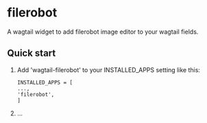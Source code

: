 filerobot
=========

A wagtail widget to add filerobot image editor to your wagtail fields.

Quick start
-----------

1. Add 'wagtail-filerobot' to your INSTALLED_APPS setting like this:

   ```
   INSTALLED_APPS = [
   ...,
   'filerobot',
   ]
   ```
2. ...
